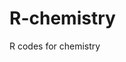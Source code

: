 # R-chemistry
R codes for chemistry

<script async src="//pagead2.googlesyndication.com/pagead/js/adsbygoogle.js"></script>
<!-- https://github.com/matthewmaclennan -->
<ins class="adsbygoogle"
     style="display:block"
     data-ad-client="ca-pub-5560654832975226"
     data-ad-slot="4136880796"
     data-ad-format="auto"></ins>
<script>
(adsbygoogle = window.adsbygoogle || []).push({});
</script>
